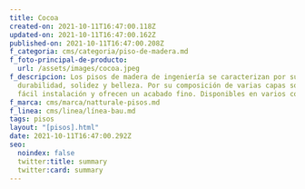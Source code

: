 ```yaml
---
title: Cocoa
created-on: 2021-10-11T16:47:00.118Z
updated-on: 2021-10-11T16:47:00.162Z
published-on: 2021-10-11T16:47:00.208Z
f_categoria: cms/categoria/piso-de-madera.md
f_foto-principal-de-producto:
  url: /assets/images/cocoa.jpeg
f_descripcion: Los pisos de madera de ingeniería se caracterizan por su
  durabilidad, solidez y belleza. Por su composición de varias capas son de
  fácil instalación y ofrecen un acabado fino. Disponibles en varios colores.
f_marca: cms/marca/natturale-pisos.md
f_linea: cms/linea/línea-bau.md
tags: pisos
layout: "[pisos].html"
date: 2021-10-11T16:47:00.292Z
seo:
  noindex: false
  twitter:title: summary
  twitter:card: summary
---
```

